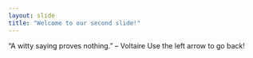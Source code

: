 ```yaml
---
layout: slide
title: "Welcome to our second slide!"
---
```

“A witty saying proves nothing.” – Voltaire
Use the left arrow to go back!
